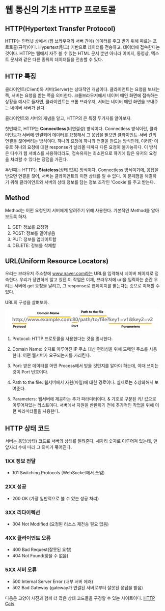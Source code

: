 # 웹 통신의 기초 HTTP 프로토콜

## HTTP(Hypertext Transfer Protocol)

HTTP는 인터넷 상에서 (웹 브라우저와 서버 간에) 데이터를 주고 받기 위해 따르는 프로토콜(규약)이다. Hypertext(링크) 기반으로 데이터를 전송하고, 데이터에 접속한다는 것이다. HTTP는 웹에서 자주 볼 수 있는 HTML 문서 뿐만 아니라 이미지, 동영상, 텍스트 문서와 같은 다른 종류의 데이터들을 전송할 수 있다.

## HTTP 특징

클라이언트(Client)와 서버(Server)는 상대적인 개념이다.
클라이언트는 요청을 보내는 쪽, 서버는 요청을 받는 쪽을 의미한다.
크롬브라우저에서 네이버 메인 화면에 접속하는 상황을 예시로 들자면, 클라이언트는 크롬 브라우저, 서버는 네이버 메인 화면을 보내주는 네이버 서버가 된다.

클라이언트와 서버의 개념을 알고, HTTP의 큰 특징 두가지를 알아보자.

첫번째로, HTTP는 **Connectless**(비연결성) 방식이다.
Connectless 방식이란, 클라이언트가 서버에 연결되어 데이터를 요청해서 그 응답을 받으면 클라이언트-서버 간의 연결을 끊어버리는 방식이다. 하나의 요청에 하나의 연결을 만드는 방식인데, 이러한 이유로 하나의 요청에 대한 response가 날라올 때까지 다른 요청이 불가능하다.
이 방식은 다수가 웹 서비스를 사용하더라도, 접속유지는 최소한으로 하기에 많은 유저의 요청을 처리할 수 있다는 장점을 가진다.

두번째는 HTTP는 **Stateless**(상태 없음) 방식이다.
Connectless 방식이기에, 응답을 받으면 연결을 끊어, 서버는 클라이언트의 이전 상태를 알 수 없다. 이 문제점을 해결하기 위해 클라이언트와 서버의 상태 정보를 담는 정보 조각인 'Cookie'를 주고 받는다.

## Method

Method는 어떤 요청인지 서버에게 알려주기 위해 사용한다.
기본적인 Method를 알아보도록 하자.

1. GET: 정보를 요청함
2. POST: 정보를 밀어넣음
3. PUT: 정보를 업데이트함
4. DELETE: 정보를 삭제함

## URL(Uniform Resource Locators)

우리는 브라우저 주소창에 www.naver.com라는 URL을 입력해서 네이버 페이지로 접속한다. 우리가 당연하게 알고 있던 이 작업은 이제, 브라우저에 url을 입력하는 순간 우리는 서버에 get 요청을 날리고, 그 response로 웹페이지를 받는다는 것으로 이해할 수 있다.

URL의 구성을 살펴보자.

<p align="center">
  <img src="./img-HTTP/1.png"/>
</p>

1. Protocol: HTTP 프로토콜을 사용한다는 것을 명시한다.

2. Domain Name: 숫자로 이루어진 IP 주소 대신 편리성을 위해 도메인 주소를 사용한다. 어떤 웹서버가 요구되는지를 가리킨다.

3. Port: 받은 데이터를 어떤 Process에서 받을 것인지를 알아야 하는데, 이때 쓰이는 것이 Port 번호이다.

4. Path to the file: 웹서버에서 자원(파일)에 대한 경로이다. 실제로는 추상화해서 보여준다.

5. Parameters: 웹서버에 제공하는 추가 파라미터이다. & 기호로 구분된 키/ 값으로 이루어져있는 리스트이다. 서버에서 자원을 반환하기 전에 추가적인 작업을 위해 이런 파라미터들을 사용한다.

## HTTP 상태 코드

서버는 응답(상태) 코드로 서버의 상태를 알려준다.
세자리 숫자로 이루어져 있는데, 맨 앞자리 수에 따라 그 의미가 묶어진다.

### 1XX 정보 전달

- 101 Switching Protocols (WebSocket에서 쓰임)

### 2XX 성공

- 200 OK (가장 일반적으로 볼 수 있는 성공 처리)

### 3XX 리다이렉션

- 304 Not Modified (요청된 리소스 재전송 필요 없음)

### 4XX 클라이언트 오류

- 400 Bad Request(잘못된 요청)
- 404 Not Found(찾을 수 없음)

### 5XX 서버 오류

- 500 Internal Server Error (내부 서버 에러)
- 502 Bad Gateway (gateway가 연결된 서버로부터 잘못된 응답을 받음)

다음은 고양이 사진과 함께 더 많은 상태 코드들을 구경할 수 있는 사이트이다.
[HTTP Cats](https://http.cat/)
